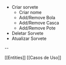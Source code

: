 - Criar sorvete
	- Criar nome
	- Add/Remove Bola
	- Add/Remove Casca
	- Add/Remove Pote
- Deletar Sorvete
- Atualizar Sorvete

--

[[Entities]]
[[Casos de Uso]]
